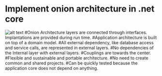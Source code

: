 # Implement onion architecture in .net core 
![alt text](https://www.codeguru.com/imagesvr_ce/2236/Onion1.png)
#Onion Architecture layers are connected through interfaces. Implantations are provided during run time.
#Application architecture is built on top of a domain model.
#All external dependency, like database access and service calls, are represented in external layers.
#No dependencies of the Internal layer with external layers.
#Couplings are towards the center.
#Flexible and sustainable and portable architecture.
#No need to create common and shared projects.
#Can be quickly tested because the application core does not depend on anything.
